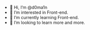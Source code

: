 - 👋 Hi, I’m @d0ma1n
- 👀 I’m interested in Front-end.
- 🌱 I’m currently learning Front-end.
- 💞️ I’m looking to learn more and more.
<!--- 📫 How to reach me here, only way to type comment somewhere on project.--->

<!---
d0ma1nn/d0ma1nn is a ✨ special ✨ repository because its `README.md` (this file) appears on your GitHub profile.
You can click the Preview link to take a look at your changes.
--->
